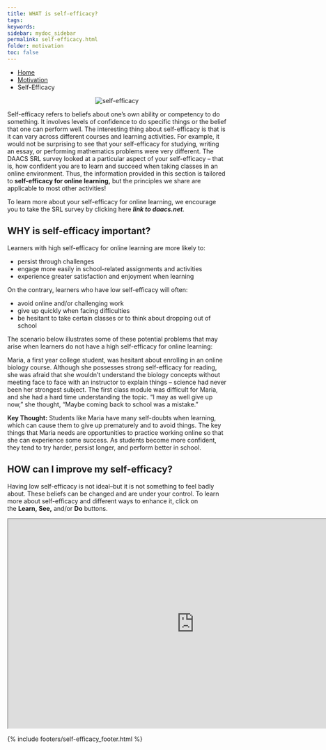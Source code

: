 ```yaml
---
title: WHAT is self-efficacy?
tags: 
keywords: 
sidebar: mydoc_sidebar
permalink: self-efficacy.html
folder: motivation
toc: false
---
```


<ul class="breadcrumb">
    <li><a href="index.html">Home</a></li>
    <li><a href="motivation.html">Motivation</a></li>
    <li class="active">Self-Efficacy</li>
</ul>

<center><img src='images/selfefficacy1.png' alt='self-efficacy' /></center>

Self-efficacy refers to beliefs about one’s own ability or competency to do something. It involves levels of confidence to do specific things or the belief that one can perform well. The interesting thing about self-efficacy is that is it can vary across different courses and learning activities. For example, it would not be surprising to see that your self-efficacy for studying, writing an essay, or performing mathematics problems were very different. The DAACS SRL survey looked at a particular aspect of your self-efficacy – that is, how confident you are to learn and succeed when taking classes in an online environment. Thus, the information provided in this section is tailored to **self-efficacy for online learning,** but the principles we share are applicable to most other activities! 

To learn more about your self-efficacy for online learning, we encourage you to take the SRL survey by clicking here ***link to daacs.net***.

## WHY is self-efficacy important?

Learners with high self-efficacy for online learning are more likely to:
- persist through challenges
- engage more easily in school-related assignments and activities
- experience greater satisfaction and enjoyment when learning

On the contrary, learners who have low self-efficacy will often:
- avoid online and/or challenging work
- give up quickly when facing difficulties
- be hesitant to take certain classes or to think about dropping out of school 

The scenario below illustrates some of these potential problems that may arise when learners do not have a high self-efficacy for online learning: 

<div markdown="span" class="alert alert-danger" role="alert"><i class="fa fa-exclamation-circle"></i>
Maria, a first year college student, was hesitant about enrolling in an online biology course. Although she possesses strong self-efficacy for reading, she was afraid that she wouldn’t understand the biology concepts without meeting face to face with an instructor to explain things – science had never been her strongest subject. The first class module was difficult for Maria, and she had a hard time understanding the topic. “I may as well give up now,” she thought, “Maybe coming back to school was a mistake.”
</div>

**Key Thought:** Students like Maria have many self-doubts when learning, which can cause them to give up prematurely and to avoid things. The key things that Maria needs are opportunities to practice working online so that she can experience some success. As students become more confident, they tend to try harder, persist longer, and perform better in school.

## HOW can I improve my self-efficacy?

Having low self-efficacy is not ideal–but it is not something to feel badly about. These beliefs can be changed and are under your control. To learn more about self-efficacy and different ways to enhance it, click on the **Learn, See,** and/or **Do** buttons. 

<div class="embed-responsive embed-responsive-16by9"><iframe width="853" height="480" src="https://player.vimeo.com/video/207329812"></iframe></div>



{% include footers/self-efficacy_footer.html %}

